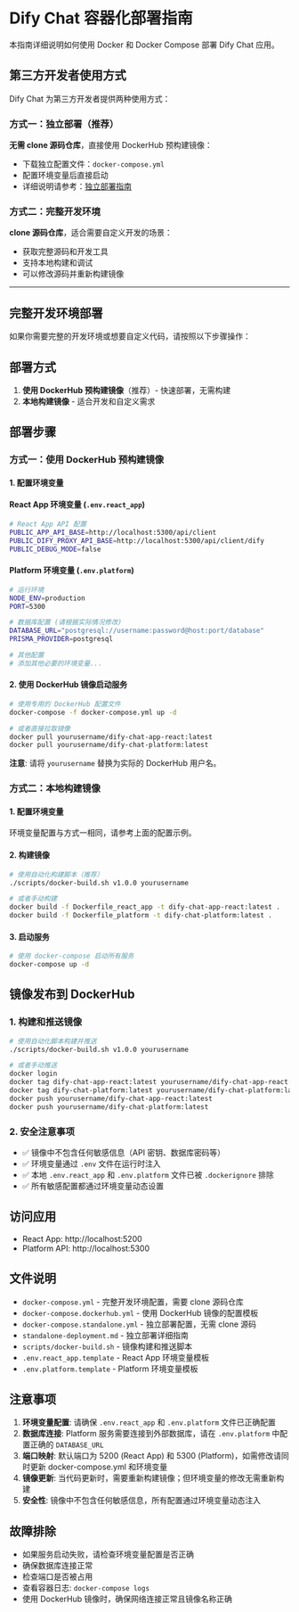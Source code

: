 # Dify Chat 容器化部署指南

本指南详细说明如何使用 Docker 和 Docker Compose 部署 Dify Chat 应用。

## 第三方开发者使用方式

Dify Chat 为第三方开发者提供两种使用方式：

### 方式一：独立部署（推荐）

**无需 clone 源码仓库**，直接使用 DockerHub 预构建镜像：

- 下载独立配置文件：`docker-compose.yml`
- 配置环境变量后直接启动
- 详细说明请参考：[独立部署指南](./standalone-deployment.md)

### 方式二：完整开发环境

**clone 源码仓库**，适合需要自定义开发的场景：

- 获取完整源码和开发工具
- 支持本地构建和调试
- 可以修改源码并重新构建镜像

---

## 完整开发环境部署

如果你需要完整的开发环境或想要自定义代码，请按照以下步骤操作：

## 部署方式

1. **使用 DockerHub 预构建镜像**（推荐）- 快速部署，无需构建
2. **本地构建镜像** - 适合开发和自定义需求

## 部署步骤

### 方式一：使用 DockerHub 预构建镜像

#### 1. 配置环境变量

#### React App 环境变量 (`.env.react_app`)

```bash
# React App API 配置
PUBLIC_APP_API_BASE=http://localhost:5300/api/client
PUBLIC_DIFY_PROXY_API_BASE=http://localhost:5300/api/client/dify
PUBLIC_DEBUG_MODE=false
```

#### Platform 环境变量 (`.env.platform`)

```bash
# 运行环境
NODE_ENV=production
PORT=5300

# 数据库配置 (请根据实际情况修改)
DATABASE_URL="postgresql://username:password@host:port/database"
PRISMA_PROVIDER=postgresql

# 其他配置
# 添加其他必要的环境变量...
```

#### 2. 使用 DockerHub 镜像启动服务

```bash
# 使用专用的 DockerHub 配置文件
docker-compose -f docker-compose.yml up -d

# 或者直接拉取镜像
docker pull yourusername/dify-chat-app-react:latest
docker pull yourusername/dify-chat-platform:latest
```

**注意**: 请将 `yourusername` 替换为实际的 DockerHub 用户名。

### 方式二：本地构建镜像

#### 1. 配置环境变量

环境变量配置与方式一相同，请参考上面的配置示例。

#### 2. 构建镜像

```bash
# 使用自动化构建脚本（推荐）
./scripts/docker-build.sh v1.0.0 yourusername

# 或者手动构建
docker build -f Dockerfile_react_app -t dify-chat-app-react:latest .
docker build -f Dockerfile_platform -t dify-chat-platform:latest .
```

#### 3. 启动服务

```bash
# 使用 docker-compose 启动所有服务
docker-compose up -d
```

## 镜像发布到 DockerHub

### 1. 构建和推送镜像

```bash
# 使用自动化脚本构建并推送
./scripts/docker-build.sh v1.0.0 yourusername

# 或者手动推送
docker login
docker tag dify-chat-app-react:latest yourusername/dify-chat-app-react:latest
docker tag dify-chat-platform:latest yourusername/dify-chat-platform:latest
docker push yourusername/dify-chat-app-react:latest
docker push yourusername/dify-chat-platform:latest
```

### 2. 安全注意事项

- ✅ 镜像中不包含任何敏感信息（API 密钥、数据库密码等）
- ✅ 环境变量通过 `.env` 文件在运行时注入
- ✅ 本地 `.env.react_app` 和 `.env.platform` 文件已被 `.dockerignore` 排除
- ✅ 所有敏感配置都通过环境变量动态设置

## 访问应用

- React App: http://localhost:5200
- Platform API: http://localhost:5300

## 文件说明

- `docker-compose.yml` - 完整开发环境配置，需要 clone 源码仓库
- `docker-compose.dockerhub.yml` - 使用 DockerHub 镜像的配置模板
- `docker-compose.standalone.yml` - 独立部署配置，无需 clone 源码
- `standalone-deployment.md` - 独立部署详细指南
- `scripts/docker-build.sh` - 镜像构建和推送脚本
- `.env.react_app.template` - React App 环境变量模板
- `.env.platform.template` - Platform 环境变量模板

## 注意事项

1. **环境变量配置**: 请确保 `.env.react_app` 和 `.env.platform` 文件已正确配置
2. **数据库连接**: Platform 服务需要连接到外部数据库，请在 `.env.platform` 中配置正确的 `DATABASE_URL`
3. **端口映射**: 默认端口为 5200 (React App) 和 5300 (Platform)，如需修改请同时更新 docker-compose.yml 和环境变量
4. **镜像更新**: 当代码更新时，需要重新构建镜像；但环境变量的修改无需重新构建
5. **安全性**: 镜像中不包含任何敏感信息，所有配置通过环境变量动态注入

## 故障排除

- 如果服务启动失败，请检查环境变量配置是否正确
- 确保数据库连接正常
- 检查端口是否被占用
- 查看容器日志: `docker-compose logs`
- 使用 DockerHub 镜像时，确保网络连接正常且镜像名称正确
